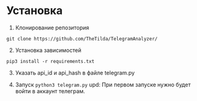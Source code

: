 # Установка
1. Клонирование репозитория
   
``` git clone https://github.com/TheTilda/TelegramAnalyzer/ ```

2. Установка зависимостей 

``` pip3 install -r requirements.txt ```

3. Указать api_id и api_hash в файле telegram.py

4. Запуск
``` python3 telegram.py ```
upd: При первом запуске нужно будет войти в аккаунт телеграм.

